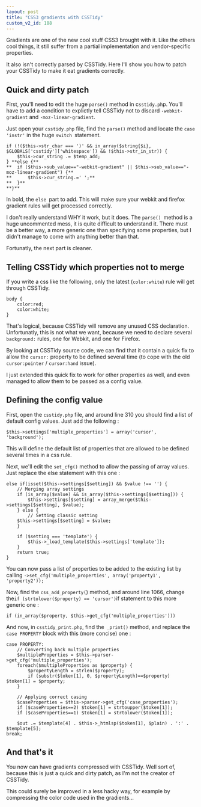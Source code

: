 ```yaml
---
layout: post
title: "CSS3 gradients with CSSTidy"
custom_v2_id: 188
---
```


Gradients are one of the new cool stuff CSS3 brought with it. Like the others
cool things, it still suffer from a partial implementation and vendor-specific
properties.

It also isn't correctly parsed by CSSTidy. Here I'll show you how to patch
your CSSTidy to make it eat gradients correctly.

## Quick and dirty patch

First, you'll need to edit the huge `parse()` method in c`sstidy.ph`p. You'll
have to add a condition to explictly tell CSSTidy not to discard `-webkit-
gradient` and `-moz-linear-gradient`.

Just open your `csstidy.php` file, find the `parse()` method and locate the
`case 'instr'` in the huge `switch `statement.

    
    if (!($this->str_char === ')' && in_array($string{$i}, $GLOBALS['csstidy']['whitespace']) && !$this->str_in_str)) {  
    	$this->cur_string .= $temp_add;  
    } **else {**  
    **	if ($this->sub_value=="-webkit-gradient" || $this->sub_value=="-moz-linear-gradient") {**  
    **		$this->cur_string.=' ';**  
    **	}**  
    **}**  
    

In bold, the `else `part to add. This will make sure your webkit and firefox
gradient rules will get processed correctly.

I don't really understand WHY it work, but it does. The `parse() `method is a
huge uncommented mess, it is quite difficult to understand it. There must be a
better way, a more generic one than specifying some properties, but I didn't
manage to come with anything better than that.

Fortunatly, the next part is cleaner.

## Telling CSSTidy which properties not to merge

If you write a css like the following, only the latest (`color:white`) rule
will get through CSSTidy.

    
    body {  
    	color:red;  
    	color:white;  
    }  
    

That's logical, because CSSTidy will remove any unused CSS declaration.
Unfortunatly, this is not what we want, because we need to declare several
`background:` rules, one for Webkit, and one for Firefox.

By looking at CSSTidy source code, we can find that it contain a quick fix to
allow the `cursor:` property to be defined several time (to cope with the old
`cursor:pointer` / `cursor:hand` issue).

I just extended this quick fix to work for other properties as well, and even
managed to allow them to be passed as a config value.

## Defining the config value

First, open the `csstidy.php` file, and around line 310 you should find a list
of default config values. Just add the following :

    
    $this->settings['multiple_properties'] = array('cursor', 'background');  
    

This will define the default list of properties that are allowed to be defined
several times in a css rule.

Next, we'll edit the `set_cfg()` method to allow the passing of array values.
Just replace the else statement with this one :

    
    else if(isset($this->settings[$setting]) && $value !== '') {  
    	// Merging array settings  
    	if (is_array($value) && is_array($this->settings[$setting])) {  
    		$this->settings[$setting] = array_merge($this->settings[$setting], $value);  
    	} else {  
    		// Setting classic setting  
    	$this->settings[$setting] = $value;  
    	}  
      
    	if ($setting === 'template') {  
    		$this->_load_template($this->settings['template']);  
    	}  
    	return true;  
    }  
    

You can now pass a list of properties to be added to the existing list by
calling `->set_cfg('multiple_properties', array('property1', 'property2'));`

Now, find the `css_add_property(`) method, and around line 1066, change the`
if (strtolower($property) == 'cursor') `if statement to this more generic one
:

    
    if (in_array($property, $this->get_cfg('multiple_properties')))  
    

And now, in `csstidy_print.php`, find the` _print()` method, and replace the
`case PROPERTY` block with this (more concise) one :

    
    case PROPERTY:  
    	// Converting back multiple properties  
    	$multipleProperties = $this->parser->get_cfg('multiple_properties');  
    	foreach($multipleProperties as $property) {  
    		$propertyLength = strlen($property);  
    		if (substr($token[1], 0, $propertyLength)==$property) $token[1] = $property;  
    	}  
      
    	// Applying correct casing  
    	$caseProperties = $this->parser->get_cfg('case_properties');  
    	if ($caseProperties==2) $token[1] = strtoupper($token[1]);  
    	if ($caseProperties==1) $token[1] = strtolower($token[1]);  
    	  
    	$out .= $template[4] . $this->_htmlsp($token[1], $plain) . ':' . $template[5];  
    break;  
    

## And that's it

You now can have gradients compressed with CSSTidy. Well sort of, because this
is just a quick and dirty patch, as I'm not the creator of CSSTidy.

This could surely be improved in a less hacky way, for example by compressing
the color code used in the gradients...

